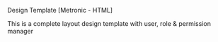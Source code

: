 Design Template [Metronic - HTML]


This is a complete layout design template with user, role & permission manager
